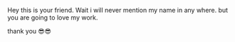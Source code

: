 Hey this is your friend. Wait i will never mention my name in any where. but you are going  to love my work.

thank you 😎😎
